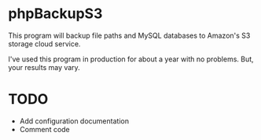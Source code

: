 phpBackupS3
===========

This program will backup file paths and MySQL databases to Amazon's S3 storage cloud service.

I've used this program in production for about a year with no problems. But, your results may vary.

TODO
====
* Add configuration documentation
* Comment code